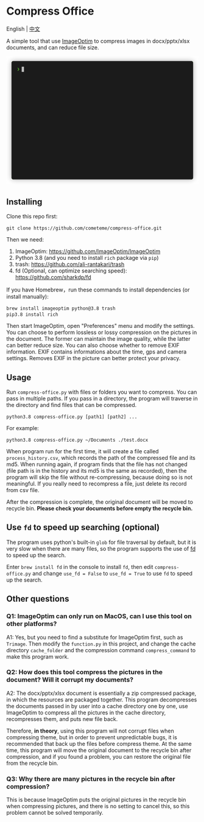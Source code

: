 # Compress Office 

English | [中文](README_ZH_CN.md)

A simple tool that use [ImageOptim](https://github.com/ImageOptim/ImageOptim) to compress images in docx/pptx/xlsx documents, and can reduce file size.

![screenshot](screenshot/example.gif)

## Installing

Clone this repo first:

```
git clone https://github.com/cometeme/compress-office.git
```

Then we need:

1. ImageOptim: https://github.com/ImageOptim/ImageOptim
2. Python 3.8 (and you need to install `rich` package via `pip`)
3. trash: https://github.com/ali-rantakari/trash
4. fd (Optional, can optimize searching speed): https://github.com/sharkdp/fd

If you have Homebrew，run these commands to install dependencies (or install manually):

```
brew install imageoptim python@3.8 trash
pip3.8 install rich
```

Then start ImageOptim, open "Preferences" menu and modify the settings. You can choose to perform lossless or lossy compression on the pictures in the document. The former can maintain the image quality, while the latter can better reduce size. You can also choose whether to remove EXIF information. EXIF contains informations about the time, gps and camera settings. Removes EXIF in the picture can better protect your privacy.

## Usage

Run `compress-office.py` with files or folders you want to compress. You can pass in multiple paths. If you pass in a directory, the program will traverse in the directory and find files that can be compressed.

```
python3.8 compress-office.py [path1] [path2] ...
```

For example:

```
python3.8 compress-office.py ~/Documents ./test.docx
```

When program run for the first time, it will create a file called `process_history.csv`, which records the path of the compressed file and its md5. When running again, if program finds that the file has not changed (file path is in the history and its md5 is the same as recorded), then the program will skip the file without re-compressing, because doing so is not meaningful. If you really need to recompress a file, just delete its record from csv file.

After the compression is complete, the original document will be moved to recycle bin. **Please check your documents before empty the recycle bin.**

## Use `fd` to speed up searching (optional)

The program uses python's built-in `glob` for file traversal by default, but it is very slow when there are many files, so the program supports the use of [fd](https://github.com/sharkdp/fd) to speed up the search.

Enter `brew install fd` in the console to install `fd`, then edit `compress-office.py` and change `use_fd = False` to `use_fd = True` to use `fd` to speed up the search.

## Other questions

### Q1: ImageOptim can only run on MacOS, can I use this tool on other platforms?

A1: Yes, but you need to find a substitute for ImageOptim first, such as `Trimage`. Then modify the `function.py` in this project, and change the cache directory `cache_folder` and the compression command `compress_command` to make this program work.

### Q2: How does this tool compress the pictures in the document? Will it corrupt my documents?

A2: The docx/pptx/xlsx document is essentially a zip compressed package, in which the resources are packaged together. This program decompresses the documents passed in by user into a cache directory one by one, use ImageOptim to compress all the pictures in the cache directory, recompresses them, and puts new file back.

Therefore, **in theory**, using this program will not corrupt files when compressing theme, but in order to prevent unpredictable bugs, it is recommended that back up the files before compress theme. At the same time, this program will move the original document to the recycle bin after compression, and if you found a problem, you can restore the original file from the recycle bin.

### Q3: Why there are many pictures in the recycle bin after compression?

This is because ImageOptim puts the original pictures in the recycle bin when compressing pictures, and there is no setting to cancel this, so this problem cannot be solved temporarily.
